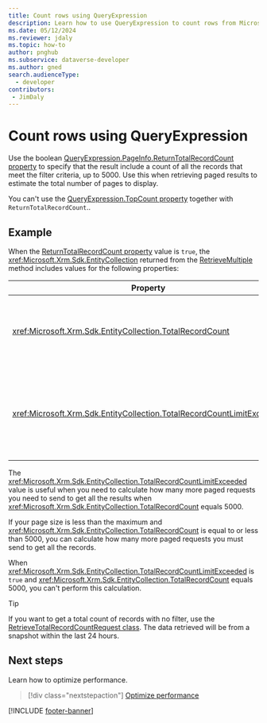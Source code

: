 ```yaml
---
title: Count rows using QueryExpression
description: Learn how to use QueryExpression to count rows from Microsoft Dataverse tables.
ms.date: 05/12/2024
ms.reviewer: jdaly
ms.topic: how-to
author: pnghub
ms.subservice: dataverse-developer
ms.author: gned
search.audienceType: 
  - developer
contributors:
 - JimDaly
---
```

# Count rows using QueryExpression

Use the boolean [QueryExpression.PageInfo.ReturnTotalRecordCount property](/dotnet/api/microsoft.xrm.sdk.query.paginginfo.returntotalrecordcount) to specify that the result include a count of all the records that meet the filter criteria, up to 5000. Use this when retrieving paged results to estimate the total number of pages to display.

You can't use the [QueryExpression.TopCount property](/dotnet/api/microsoft.xrm.sdk.query.queryexpression.topcount) together with `ReturnTotalRecordCount`..

## Example

When the [ReturnTotalRecordCount property](/dotnet/api/microsoft.xrm.sdk.query.paginginfo.returntotalrecordcount) value is `true`, the <xref:Microsoft.Xrm.Sdk.EntityCollection> returned from the [RetrieveMultiple](xref:Microsoft.Xrm.Sdk.IOrganizationService.RetrieveMultiple%2A)  method includes values for the following properties:


|Property|Description|
|---------|---------|
|<xref:Microsoft.Xrm.Sdk.EntityCollection.TotalRecordCount>|The total number of records up to 5000; otherwise the value is -1.|
|<xref:Microsoft.Xrm.Sdk.EntityCollection.TotalRecordCountLimitExceeded>|`true` if the results of the query exceeds the total record count; otherwise, `false`.|


The <xref:Microsoft.Xrm.Sdk.EntityCollection.TotalRecordCountLimitExceeded> value is useful when you need to calculate how many more paged requests you need to send to get all the results when <xref:Microsoft.Xrm.Sdk.EntityCollection.TotalRecordCount> equals 5000.

If your page size is less than the maximum and <xref:Microsoft.Xrm.Sdk.EntityCollection.TotalRecordCount> is equal to or less than 5000, you can calculate how many more paged requests you must send to get all the records.

When <xref:Microsoft.Xrm.Sdk.EntityCollection.TotalRecordCountLimitExceeded> is `true` and <xref:Microsoft.Xrm.Sdk.EntityCollection.TotalRecordCount> equals 5000, you can't perform this calculation.


> [!TIP]
> If you want to get a total count of records with no filter, use the [RetrieveTotalRecordCountRequest class](xref:Microsoft.Crm.Sdk.Messages.RetrieveTotalRecordCountRequest). The data retrieved will be from a snapshot within the last 24 hours.


## Next steps

Learn how to optimize performance.

> [!div class="nextstepaction"]
> [Optimize performance](optimize-performance.md)

[!INCLUDE [footer-banner](../../../../includes/footer-banner.md)]